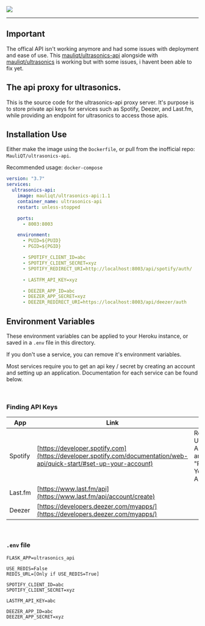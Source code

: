 ![](https://raw.githubusercontent.com/XDGFX/ultrasonics-api/master/.github/ultrasonics-api-logo.svg)

---

## **Important**

The offical API isn't working anymore and had some issues with deployment and ease of use. This [mauliqt/ultrasonics-api](https://github.com/MauliQT/ultrasonics-api-self-hosted) alongside with [mauliqt/ultrasonics](https://github.com/MauliQT/ultrasonics-tidal) is working but with some issues, i havent been able to fix yet.


## The api proxy for ultrasonics.

This is the source code for the ultrasonics-api proxy server. It's purpose is to store private api keys for services such as Spotify, Deezer, and Last.fm, while providing an endpoint for ultrasonics to access those apis.


## **Installation** Use 
Either make the image using the `Dockerfile`, or pull from the inofficial repo: `MauliQT/ultrasonics-api`.

Recommended usage: `docker-compose`
```yaml
version: "3.7"
services:
  ultrasonics-api:
    image: mauliqt/ultrasonics-api:1.1
    container_name: ultrasonics-api
    restart: unless-stopped

    ports:
      - 8003:8003

    environment:
      - PUID=${PUID}
      - PGID=${PGID}

      - SPOTIFY_CLIENT_ID=abc
      - SPOTIFY_CLIENT_SECRET=xyz
      - SPOTIFY_REDIRECT_URI=http://localhost:8003/api/spotify/auth/

      - LASTFM_API_KEY=xyz

      - DEEZER_APP_ID=abc
      - DEEZER_APP_SECRET=xyz
      - DEEZER_REDIRECT_URI=https://localhost:8003/api/deezer/auth
```

## **Environment Variables**
These environment variables can be applied to your Heroku instance, or saved in a `.env` file in this directory.

If you don't use a service, you can remove it's environment variables.

Most services require you to get an api key / secret by creating an account and setting up an application. Documentation for each service can be found below.

<br/>

### Finding API Keys
| App     | Link                                                                                                                  | Notes                                                           |
| ------- | --------------------------------------------------------------------------------------------------------------------- | --------------------------------------------------------------- |
| Spotify | [https://developer.spotify.com](https://developer.spotify.com/documentation/web-api/quick-start/#set-up-your-account) | Refer to "Set Up Your Account" and "Register Your Application". |
| Last.fm | [https://www.last.fm/api](https://www.last.fm/api/account/create)                                                     |                                                                 |
| Deezer  | [https://developers.deezer.com/myapps/](https://developers.deezer.com/myapps/)                                        |                                                                 |
<br/>

### `.env` file
```
FLASK_APP=ultrasonics_api

USE_REDIS=False
REDIS_URL=[Only if USE_REDIS=True]

SPOTIFY_CLIENT_ID=abc
SPOTIFY_CLIENT_SECRET=xyz

LASTFM_API_KEY=abc

DEEZER_APP_ID=abc
DEEZER_APP_SECRET=xyz
```
